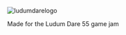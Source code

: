 ![ludumdarelogo](https://github.com/MaybeMaru/DemonicHavoc/assets/97055307/ea6c163b-c061-4848-b236-c4c365dbfbbe)

Made for the Ludum Dare 55 game jam
